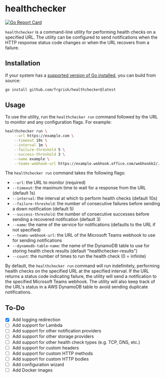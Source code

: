 # healthchecker

[![Go Report Card](https://goreportcard.com/badge/github.com/frgrisk/healthchecker)](https://goreportcard.com/report/github.com/frgrisk/healthchecker)

`healthchecker` is a command-line utility for performing health checks on a
specified URL. The utility can be configured to send notifications when the 
HTTP response status code changes or when the URL recovers from a failure.

## Installation

If your system has a [supported version of Go installed](https://go.dev/dl/),
you can build from source:

```bash
go install github.com/frgrisk/healthchecker@latest
```

## Usage

To use the utility, run the `healthchecker run` command followed by the URL to 
monitor and any configuration flags. For example:

```bash
healthchecker run \
    --url https://example.com \
    --timeout 10s \
    --interval 1m \
    --failure-threshold 5 \
    --success-threshold 3 \
    --name example \
    --teams-webhook-url https://example.webhook.office.com/webhookb2/...
```

The `healthchecker run` command takes the following flags:

* `--url`: the URL to monitor (required)
* `--timeout`: the maximum time to wait for a response from the URL (default 1s)
* `--interval`: the interval at which to perform health checks (default 10s)
* `--failure-threshold`: the number of consecutive failures before sending a down notification (default 5)
* `--success-threshold`: the number of consecutive successes before sending a recovered notification (default 3)
* `--name`: the name of the service for notifications (defaults to the URL 
  if not specified)
* `--teams-webhook-url`: the URL of the Microsoft Teams webhook to use for sending notifications
* `--dynamodb-table-name`: the name of the DynamoDB table to use for storing 
  health check results (default "healthchecker-results")
* `--count`: the number of times to run the health check (0 = infinite)

By default, the `healthchecker run` command will run indefinitely, 
performing health checks on the specified URL at the specified interval. If 
the URL returns a status code indicating failure, the utility will send a 
notification to the specified Microsoft Teams webhook. The utility will also 
keep track of the URL's status in a AWS DynamoDB table to avoid sending 
duplicate notifications.

## To-Do

- [x] Add logging redirection
- [ ] Add support for Lambda
- [ ] Add support for other notification providers
- [ ] Add support for other storage providers
- [ ] Add support for other health check types (e.g. TCP, DNS, etc.)
- [ ] Add support for custom headers
- [ ] Add support for custom HTTP methods
- [ ] Add support for custom HTTP bodies
- [ ] Add configuration wizard
- [ ] Add Docker images
